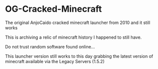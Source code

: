 # OG-Cracked-Minecraft
The original AnjoCaido cracked minecraft launcher from 2010 and it still works

This is archiving a relic of minecraft history I happened to still have.

Do not trust random software found online...

This launcher version still works to this day grabbing the latest version of minecraft available via the Legacy Servers (1.5.2)
